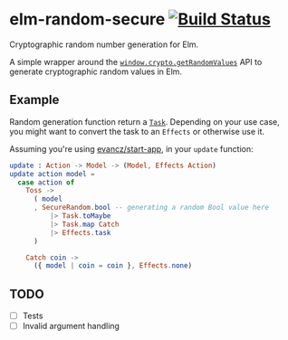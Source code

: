 elm-random-secure [![Build Status]][Travis CI]
========
Cryptographic random number generation for Elm.

A simple wrapper around the [`window.crypto.getRandomValues`] API to generate
cryptographic random values in Elm.

Example
--------
Random generation function return a [`Task`]. Depending on your use case, you
might want to convert the task to an `Effects` or otherwise use it.

Assuming you're using [evancz/start-app], in your `update` function:

```elm
update : Action -> Model -> (Model, Effects Action)
update action model =
  case action of
    Toss ->
      ( model
      , SecureRandom.bool -- generating a random Bool value here
          |> Task.toMaybe
          |> Task.map Catch
          |> Effects.task
      )

    Catch coin ->
      ({ model | coin = coin }, Effects.none)
```

TODO
--------
- [ ] Tests
- [ ] Invalid argument handling

[Build Status]: https://travis-ci.org/openirc/elm-random-secure.svg?branch=master
[Travis CI]: https://travis-ci.org/openirc/elm-random-secure
[`window.crypto.getRandomValues`]: https://developer.mozilla.org/en-US/docs/Web/API/RandomSource/getRandomValues
[`Task`]: http://package.elm-lang.org/packages/elm-lang/core/latest/Task
[evancz/start-app]: https://github.com/evancz/start-app
